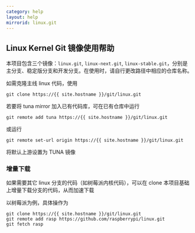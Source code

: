 ```yaml
---
category: help
layout: help
mirrorid: linux.git
---
```


## Linux Kernel Git 镜像使用帮助

本项目包含三个镜像：`linux.git`, `linux-next.git`, `linux-stable.git`，分别是主分支、稳定版分支和开发分支。在使用时，请自行更改路径中相应的仓库名称。

如需克隆主线 linux 代码，使用

```
git clone https://{{ site.hostname }}/git/linux.git
```

若要将 tuna mirror 加入已有代码库，可在已有仓库中运行

```
git remote add tuna https://{{ site.hostname }}/git/linux.git
```

或运行

```
git remote set-url origin https://{{ site.hostname }}/git/linux.git
```

将默认上游设置为 TUNA 镜像

### 增量下载

如果需要其它 linux 分支的代码（如树莓派内核代码），可以在 clone 本项目基础上增量下载分支的代码，从而加速下载

以树莓派为例，具体操作为

```
git clone https://{{ site.hostname }}/git/linux.git
git remote add rasp https://github.com/raspberrypi/linux.git
git fetch rasp
```
